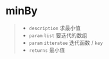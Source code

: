 # minBy

> - `description` 求最小值
> - `param` `list` 要迭代的数组
> - `param` `itteratee` 迭代函数 / `key`
> - `returns` 最小值

